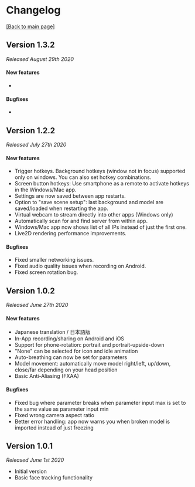 # Changelog

[\[Back to main page\]](https://denchisoft.github.io/)

## Version 1.3.2

_Released August 29th 2020_

#### New features
 - 

#### Bugfixes
 - 

## Version 1.2.2

_Released July 27th 2020_

#### New features
 - Trigger hotkeys. Background hotkeys (window not in focus) supported only on windows. You can also set hotkey combinations.
 - Screen button hotkeys: Use smartphone as a remote to activate hotkeys in the Windows/Mac app.
 - Settings are now saved between app restarts.
 - Option to "save scene setup": last background and model are saved/loaded when restarting the app.
 - Virtual webcam to stream directly into other apps (Windows only)
 - Automatically scan for and find server from within app.
 - Windows/Mac app now shows list of all IPs instead of just the first one.
 - Live2D rendering performance improvements. 

#### Bugfixes
 - Fixed smaller networking issues.
 - Fixed audio quality issues when recording on Android.
 - Fixed screen rotation bug.

## Version 1.0.2
_Released June 27th 2020_

#### New features
 - Japanese translation / 日本語版
 - In-App recording/sharing on Android and iOS
 - Support for phone-rotation: portrait and portrait-upside-down
 - "None" can be selected for icon and idle animation
 - Auto-breathing can now be set for parameters
 - Model movement: automatically move model right/left, up/down, close/far depending on your head position
 - Basic Anti-Aliasing (FXAA)
 
#### Bugfixes
 - Fixed bug where parameter breaks when parameter input max is set to the same value as parameter input min
 - Fixed wrong camera aspect ratio
 - Better error handling: app now warns you when broken model is imported instead of just freezing

## Version 1.0.1
_Released June 1st 2020_

 - Initial version
 - Basic face tracking functionality
